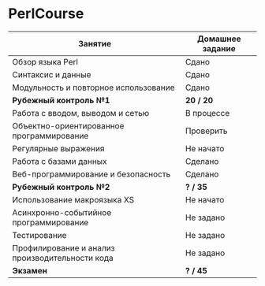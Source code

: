 # PerlCourse
| Занятие                                         | Домашнее задание |
| ----------------------------------------------- | ---------------- |
| Обзор языка Perl                                | Сдано            |
| Синтаксис и данные                              | Сдано            |
| Модульность и повторное использование           | Сдано            |
| <b>Рубежный контроль №1</b>                     | <b>20 / 20</b>   |
| Работа с вводом, выводом и сетью                | В процессе       |
| Объектно-ориентированное программирование       | Проверить        |
| Регулярные выражения                            | Не начато        |
| Работа с базами данных                          | Сделано          |
| Веб-программирование и безопасность             | Сделано          |
| <b>Рубежный контроль №2</b>                     | <b>? / 35</b>    |
| Использование макроязыка XS                     | Не начато        |
| Асинхронно-событийное программирование          | Не задано        |
| Тестирование                                    | Не задано        |
| Профилирование и анализ производительности кода | Не задано        |
| <b>Экзамен</b>                                  | <b>? / 45</b>    |